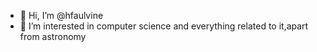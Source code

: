 - 👋 Hi, I’m @hfaulvine
- 👀 I’m interested in computer science and everything related to it,apart from astronomy

